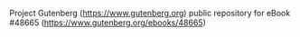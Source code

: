 Project Gutenberg (https://www.gutenberg.org) public repository for eBook #48665 (https://www.gutenberg.org/ebooks/48665)
